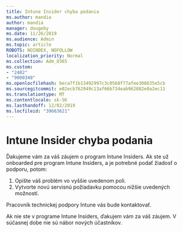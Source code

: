 ```yaml
---
title: Intune Insider chyba podania
ms.author: mandia
author: mandia
manager: dougeby
ms.date: 11/26/2019
ms.audience: Admin
ms.topic: article
ROBOTS: NOINDEX, NOFOLLOW
localization_priority: Normal
ms.collection: Adm_O365
ms.custom:
- "2402"
- "9000348"
ms.openlocfilehash: beca7f1b13492997c3c0568f77afee308635e5cb
ms.sourcegitcommit: e02ecb762949c13af66b734eab962882e0a2ec11
ms.translationtype: MT
ms.contentlocale: sk-SK
ms.lasthandoff: 12/02/2019
ms.locfileid: "39663621"
---
```

# <a name="intune-insider-bug-filing"></a>Intune Insider chyba podania

Ďakujeme vám za váš záujem o program Intune Insiders. Ak ste už onboarded pre program Intune Insiders, a je potrebné podať žiadosť o podporu, potom:

1. Opíšte váš problém vo vyššie uvedenom poli.
2. Vytvorte novú servisnú požiadavku pomocou nižšie uvedených možností.

Pracovník technickej podpory Intune vás bude kontaktovať.

Ak nie ste v programe Intune Insiders, ďakujem vám za váš záujem. V súčasnej dobe nie sú nábor nových účastníkov.
